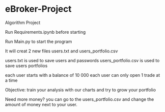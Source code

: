 # eBroker-Project
Algorithm Project

Run Requirements.ipynb before starting

Run Main.py to start the program

It will creat 2 new files users.txt and users_portfolio.csv

users.txt is used to save users and passwords
users_portfolio.csv is used to save users portfolios


each user starts with a balance of 10 000 
each user can only open 1 trade at a time 


Objective:
train your analysis with our charts and try to grow your portfolio

Need more money?
you can go to the users_portfolio.csv and change the amount of money next to your user.
